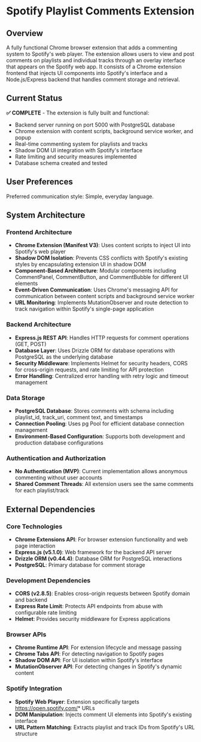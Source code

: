 # Spotify Playlist Comments Extension

## Overview

A fully functional Chrome browser extension that adds a commenting system to Spotify's web player. The extension allows users to view and post comments on playlists and individual tracks through an overlay interface that appears on the Spotify web app. It consists of a Chrome extension frontend that injects UI components into Spotify's interface and a Node.js/Express backend that handles comment storage and retrieval.

## Current Status

**✅ COMPLETE** - The extension is fully built and functional:
- Backend server running on port 5000 with PostgreSQL database
- Chrome extension with content scripts, background service worker, and popup
- Real-time commenting system for playlists and tracks
- Shadow DOM UI integration with Spotify's interface
- Rate limiting and security measures implemented
- Database schema created and tested

## User Preferences

Preferred communication style: Simple, everyday language.

## System Architecture

### Frontend Architecture
- **Chrome Extension (Manifest V3)**: Uses content scripts to inject UI into Spotify's web player
- **Shadow DOM Isolation**: Prevents CSS conflicts with Spotify's existing styles by encapsulating extension UI in shadow DOM
- **Component-Based Architecture**: Modular components including CommentPanel, CommentButton, and CommentBubble for different UI elements
- **Event-Driven Communication**: Uses Chrome's messaging API for communication between content scripts and background service worker
- **URL Monitoring**: Implements MutationObserver and route detection to track navigation within Spotify's single-page application

### Backend Architecture
- **Express.js REST API**: Handles HTTP requests for comment operations (GET, POST)
- **Database Layer**: Uses Drizzle ORM for database operations with PostgreSQL as the underlying database
- **Security Middleware**: Implements Helmet for security headers, CORS for cross-origin requests, and rate limiting for API protection
- **Error Handling**: Centralized error handling with retry logic and timeout management

### Data Storage
- **PostgreSQL Database**: Stores comments with schema including playlist_id, track_uri, comment text, and timestamps
- **Connection Pooling**: Uses pg Pool for efficient database connection management
- **Environment-Based Configuration**: Supports both development and production database configurations

### Authentication and Authorization
- **No Authentication (MVP)**: Current implementation allows anonymous commenting without user accounts
- **Shared Comment Threads**: All extension users see the same comments for each playlist/track

## External Dependencies

### Core Technologies
- **Chrome Extensions API**: For browser extension functionality and web page interaction
- **Express.js (v5.1.0)**: Web framework for the backend API server
- **Drizzle ORM (v0.44.4)**: Database ORM for PostgreSQL interactions
- **PostgreSQL**: Primary database for comment storage

### Development Dependencies
- **CORS (v2.8.5)**: Enables cross-origin requests between Spotify domain and backend
- **Express Rate Limit**: Protects API endpoints from abuse with configurable rate limiting
- **Helmet**: Provides security middleware for Express applications

### Browser APIs
- **Chrome Runtime API**: For extension lifecycle and message passing
- **Chrome Tabs API**: For detecting navigation to Spotify pages
- **Shadow DOM API**: For UI isolation within Spotify's interface
- **MutationObserver API**: For detecting changes in Spotify's dynamic content

### Spotify Integration
- **Spotify Web Player**: Extension specifically targets https://open.spotify.com/* URLs
- **DOM Manipulation**: Injects comment UI elements into Spotify's existing interface
- **URL Pattern Matching**: Extracts playlist and track IDs from Spotify's URL structure